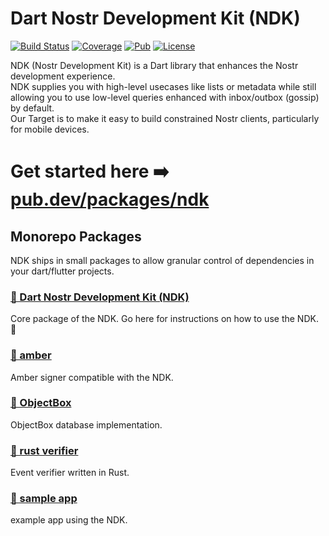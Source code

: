 # Dart Nostr Development Kit (NDK)

[![Build Status](https://github.com/relaystr/ndk/actions/workflows/tests.yaml/badge.svg?branch=master)](https://github.com/relaystr/ndk/actions?query=workflow%3A"tests"+branch%3Amaster)
[![Coverage](https://img.shields.io/codecov/c/github/relaystr/ndk?color=green)](https://codecov.io/github/relaystr/ndk)
[![Pub](https://img.shields.io/pub/v/ndk.svg)](https://pub.dev/packages/ndk)
[![License](https://img.shields.io/github/license/relaystr/ndk.svg)](LICENSE.txt)

NDK (Nostr Development Kit) is a Dart library that enhances the Nostr development experience.\
NDK supplies you with high-level usecases like lists or metadata while still allowing you to use low-level queries enhanced with inbox/outbox (gossip) by default.\
Our Target is to make it easy to build constrained Nostr clients, particularly for mobile devices.

# Get started here ➡️ [pub.dev/packages/ndk](https://pub.dev/packages/ndk)

## Monorepo Packages

NDK ships in small packages to allow granular control of dependencies in your dart/flutter projects.

### [🔗 Dart Nostr Development Kit (NDK)](./packages/ndk/)

Core package of the NDK. Go here for instructions on how to use the NDK. 📜

### [🔗 amber](./packages/amber/)

Amber signer compatible with the NDK.

### [🔗 ObjectBox](./packages/objectbox/)

ObjectBox database implementation.

### [🔗 rust verifier](./packages/rust_verifier/)

Event verifier written in Rust.

### [🔗 sample app](./packages/sample-app/)

example app using the NDK.

